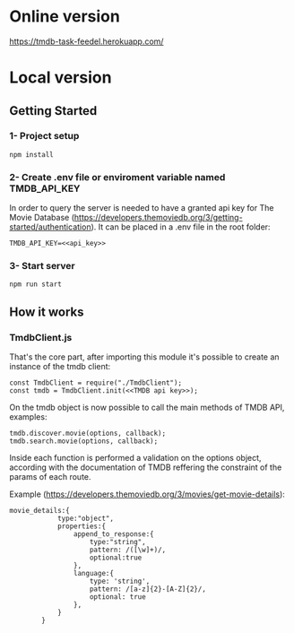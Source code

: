 # Online version
https://tmdb-task-feedel.herokuapp.com/

# Local version
## Getting Started
### 1- Project setup
```
npm install
```

### 2- Create .env file or enviroment variable named TMDB_API_KEY
In order to query the server is needed to have a granted api key for The Movie Database (https://developers.themoviedb.org/3/getting-started/authentication).
It can be placed in a .env file in the root folder:
```
TMDB_API_KEY=<<api_key>>
```

### 3- Start server
```
npm run start
```

## How it works
### TmdbClient.js
That's the core part, after importing this module it's possible to create an instance of the tmdb client:
```
const TmdbClient = require("./TmdbClient");
const tmdb = TmdbClient.init(<<TMDB api key>>);
```
On the tmdb object is now possible to call the main methods of TMDB API, examples:
```
tmdb.discover.movie(options, callback);
tmdb.search.movie(options, callback);
```
Inside each function is performed a validation on the options object, according with the documentation of TMDB reffering the constraint of the params of each route.

Example (https://developers.themoviedb.org/3/movies/get-movie-details):
```
movie_details:{
            type:"object",
            properties:{
                append_to_response:{
                    type:"string",
                    pattern: /([\w]+)/,
                    optional:true
                },
                language:{
                    type: 'string',
                    pattern: /[a-z]{2}-[A-Z]{2}/,
                    optional: true  
                },
            }
        }
```
